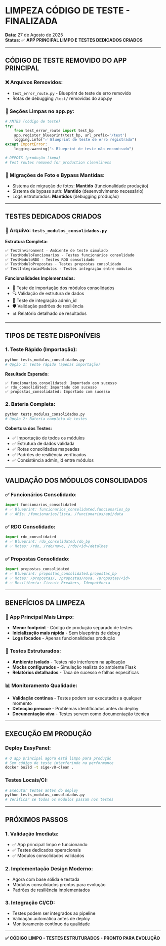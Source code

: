 # LIMPEZA CÓDIGO DE TESTE - FINALIZADA

**Data:** 27 de Agosto de 2025  
**Status:** ✅ **APP PRINCIPAL LIMPO E TESTES DEDICADOS CRIADOS**  

---

## CÓDIGO DE TESTE REMOVIDO DO APP PRINCIPAL

### ❌ Arquivos Removidos:
- `test_error_route.py` - Blueprint de teste de erro removido
- Rotas de debugging `/test/` removidas do app.py

### 🧹 Seções Limpas no app.py:
```python
# ANTES (código de teste)
try:
    from test_error_route import test_bp
    app.register_blueprint(test_bp, url_prefix='/test')
    logging.info("✅ Blueprint de teste de erro registrado")
except ImportError:
    logging.warning("⚠️ Blueprint de teste não encontrado")

# DEPOIS (produção limpa)
# Test routes removed for production cleanliness
```

### 🔧 Migrações de Foto e Bypass Mantidas:
- Sistema de migração de fotos: **Mantido** (funcionalidade produção)
- Sistema de bypass auth: **Mantido** (desenvolvimento necessário)
- Logs estruturados: **Mantidos** (debugging produção)

---

## TESTES DEDICADOS CRIADOS

### 📁 Arquivo: `tests_modulos_consolidados.py`

**Estrutura Completa:**
```python
✅ TestEnvironment - Ambiente de teste simulado
✅ TestModuloFuncionarios - Testes funcionários consolidado
✅ TestModuloRDO - Testes RDO consolidado  
✅ TestModuloPropostas - Testes propostas consolidado
✅ TestIntegracaoModulos - Testes integração entre módulos
```

**Funcionalidades Implementadas:**
- 🧪 Teste de importação dos módulos consolidados
- 🔍 Validação de estrutura de dados
- 🔗 Teste de integração admin_id
- 🛡️ Validação padrões de resiliência
- 📊 Relatório detalhado de resultados

---

## TIPOS DE TESTE DISPONÍVEIS

### 1. Teste Rápido (Importação):
```bash
python tests_modulos_consolidados.py
# Opção 1: Teste rápido (apenas importação)
```

**Resultado Esperado:**
```
✅ funcionarios_consolidated: Importado com sucesso
✅ rdo_consolidated: Importado com sucesso  
✅ propostas_consolidated: Importado com sucesso
```

### 2. Bateria Completa:
```bash
python tests_modulos_consolidados.py
# Opção 2: Bateria completa de testes
```

**Cobertura dos Testes:**
- ✅ Importação de todos os módulos
- ✅ Estrutura de dados validada
- ✅ Rotas consolidadas mapeadas
- ✅ Padrões de resiliência verificados
- ✅ Consistência admin_id entre módulos

---

## VALIDAÇÃO DOS MÓDULOS CONSOLIDADOS

### ✅ **Funcionários Consolidado**:
```python
import funcionarios_consolidated
# ✅ Blueprint: funcionarios_consolidated.funcionarios_bp
# ✅ APIs: /funcionarios/lista, /funcionarios/api/data
```

### ✅ **RDO Consolidado**:
```python
import rdo_consolidated  
# ✅ Blueprint: rdo_consolidated.rdo_bp
# ✅ Rotas: /rdo, /rdo/novo, /rdo/<id>/detalhes
```

### ✅ **Propostas Consolidado**:
```python
import propostas_consolidated
# ✅ Blueprint: propostas_consolidated.propostas_bp  
# ✅ Rotas: /propostas/, /propostas/nova, /propostas/<id>
# ✅ Resiliência: Circuit Breakers, Idempotência
```

---

## BENEFÍCIOS DA LIMPEZA

### 🎯 **App Principal Mais Limpo:**
- **Menor footprint** - Código de produção separado de testes
- **Inicialização mais rápida** - Sem blueprints de debug
- **Logs focados** - Apenas funcionalidades produção

### 🧪 **Testes Estruturados:**
- **Ambiente isolado** - Testes não interferem na aplicação
- **Mocks configurados** - Simulação realista do ambiente Flask
- **Relatórios detalhados** - Taxa de sucesso e falhas específicas

### 📊 **Monitoramento Qualidade:**
- **Validação contínua** - Testes podem ser executados a qualquer momento
- **Detecção precoce** - Problemas identificados antes do deploy
- **Documentação viva** - Testes servem como documentação técnica

---

## EXECUÇÃO EM PRODUÇÃO

### Deploy EasyPanel:
```bash
# O app principal agora está limpo para produção
# Sem código de teste interferindo na performance
docker build -t sige-v8-clean .
```

### Testes Locais/CI:
```bash
# Executar testes antes do deploy
python tests_modulos_consolidados.py
# Verificar se todos os módulos passam nos testes
```

---

## PRÓXIMOS PASSOS

### 1. **Validação Imediata:**
- ✅ App principal limpo e funcionando
- ✅ Testes dedicados operacionais
- ✅ Módulos consolidados validados

### 2. **Implementação Design Moderno:**
- Agora com base sólida e testada
- Módulos consolidados prontos para evolução
- Padrões de resiliência implementados

### 3. **Integração CI/CD:**
- Testes podem ser integrados ao pipeline
- Validação automática antes de deploy
- Monitoramento contínuo da qualidade

---

**✅ CÓDIGO LIMPO - TESTES ESTRUTURADOS - PRONTO PARA EVOLUÇÃO**